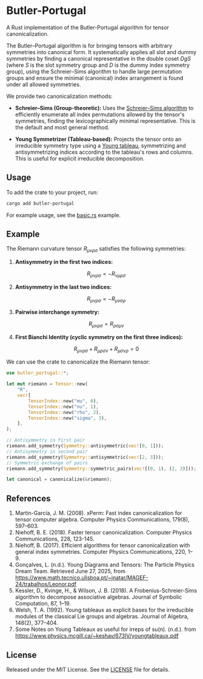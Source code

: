 # Butler-Portugal

A Rust implementation of the Butler-Portugal algorithm for tensor canonicalization.

The Butler–Portugal algorithm is for bringing tensors with arbitrary symmetries into canonical form. It systematically applies all slot and dummy symmetries by finding a canonical representative in the double coset $D g S$ (where $S$ is the slot symmetry group and $D$ is the dummy index symmetry group), using the Schreier–Sims algorithm to handle large permutation groups and ensure the minimal (canonical) index arrangement is found under all allowed symmetries.

We provide two canonicalization methods:

- **Schreier–Sims (Group-theoretic):**
  Uses the [Schreier–Sims algorithm](https://en.wikipedia.org/wiki/Schreier%E2%80%93Sims_algorithm) to efficiently enumerate all index permutations allowed by the tensor's symmetries, finding the lexicographically minimal representative. This is the default and most general method.

- **Young Symmetrizer (Tableau-based):**
  Projects the tensor onto an irreducible symmetry type using a [Young tableau](https://en.wikipedia.org/wiki/Young_tableau), symmetrizing and antisymmetrizing indices according to the tableau's rows and columns. This is useful for explicit irreducible decomposition.

## Usage

To add the crate to your project, run:

```bash
cargo add butler-portugal
```

For example usage, see the [basic.rs](examples/basic.rs) example.

## Example

The Riemann curvature tensor $R_{\mu\nu\rho\sigma}$ satisfies the following symmetries:

1.  **Antisymmetry in the first two indices:**

    $$R_{\mu\nu\rho\sigma} = -R_{\nu\mu\rho\sigma}$$

2.  **Antisymmetry in the last two indices:**

    $$R_{\mu\nu\rho\sigma} = -R_{\mu\nu\sigma\rho}$$

3.  **Pairwise interchange symmetry:**

    $$R_{\mu\nu\rho\sigma} = R_{\rho\sigma\mu\nu}$$

4.  **First Bianchi Identity (cyclic symmetry on the first three indices):**

    $$R_{\mu\nu\rho\sigma} + R_{\mu\rho\sigma\nu} + R_{\mu\sigma\nu\rho} = 0$$

We can use the crate to canonicalize the Riemann tensor:

```rust
use butler_portugal::*;

let mut riemann = Tensor::new(
    "R",
    vec![
        TensorIndex::new("mu", 0),
        TensorIndex::new("nu", 1),
        TensorIndex::new("rho", 2),
        TensorIndex::new("sigma", 3),
    ],
);

// Antisymmetry in first pair
riemann.add_symmetry(Symmetry::antisymmetric(vec![0, 1]));
// Antisymmetry in second pair
riemann.add_symmetry(Symmetry::antisymmetric(vec![2, 3]));
// Symmetric exchange of pairs
riemann.add_symmetry(Symmetry::symmetric_pairs(vec![(0, 1), (2, 3)]));

let canonical = canonicalize(&riemann);
```

## References

1. Martin-García, J. M. (2008). xPerm: Fast index canonicalization for tensor computer algebra. Computer Physics Communications, 179(8), 597–603.
1. Niehoff, B. E. (2018). Faster tensor canonicalization. Computer Physics Communications, 228, 123-145.
1. Niehoff, B. (2017). Efficient algorithms for tensor canonicalization with general index symmetries. Computer Physics Communications, 220, 1–9.
1. Gonçalves, L. (n.d.). Young Diagrams and Tensors: The Particle Physics Dream Team. Retrieved June 27, 2025, from https://www.math.tecnico.ulisboa.pt/~jnatar/MAGEF-24/trabalhos/Leonor.pdf
1. Kessler, D., Kvinge, H., & Wilson, J. B. (2018). A Frobenius-Schreier-Sims algorithm to decompose associative algebras. Journal of Symbolic Computation, 87, 1–19.
1. Welsh, T. A. (1992). Young tableaux as explicit bases for the irreducible modules of the classical Lie groups and algebras. Journal of Algebra, 148(2), 377–404.
1. Some Notes on Young Tableaux as useful for irreps of su(n). (n.d.). from https://www.physics.mcgill.ca/~keshav/673IV/youngtableaux.pdf

## License

Released under the MIT License. See the [LICENSE](LICENSE) file for details.
